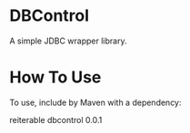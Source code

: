 DBControl
=========

A simple JDBC wrapper library.

How To Use
=========

To use, include by Maven with a dependency:

<dependency>
	<groupId>reiterable</groupId>
	<artifactId>dbcontrol</artifactId>
	<version>0.0.1</version>
</dependency>

